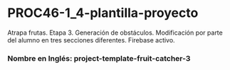 # PROC46-1_4-plantilla-proyecto
Atrapa frutas. Etapa 3. Generación de obstáculos.
Modificación por parte del alumno en tres secciones diferentes. 
Firebase activo.

### Nombre en Inglés: project-template-fruit-catcher-3